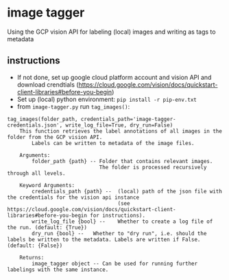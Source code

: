 # image tagger

Using the GCP vision API for labeling (local) images and writing as tags to metadata

## instructions
- If not done, set up google cloud platform account and vision API and download crendtials (https://cloud.google.com/vision/docs/quickstart-client-libraries#before-you-begin)
- Set up (local) python environment: `pip install -r pip-env.txt`
- from `image-tagger.py` run `tag_images()`:
```
tag_images(folder_path, credentials_path='image-tagger-credentials.json', write_log_file=True, dry_run=False)
    This function retrieves the label annotations of all images in the folder from the GCP vision API.
        Labels can be written to metadata of the image files.
     
    Arguments:
        folder_path {path} -- Folder that contains relevant images.
                              The folder is processed recursively through all levels.
     
    Keyword Arguments:
        credentials_path {path} --  (local) path of the json file with the credentials for the vision api instance
                                    (see https://cloud.google.com/vision/docs/quickstart-client-libraries#before-you-begin for instructions).
        write_log_file {bool} --    Whether to create a log file of the run. (default: {True})
        dry_run {bool} --   Whether to "dry run", i.e. should the labels be written to the metadata. Labels are written if False. (default: {False})
     
    Returns:
        image_tagger object -- Can be used for running further labelings with the same instance.
```